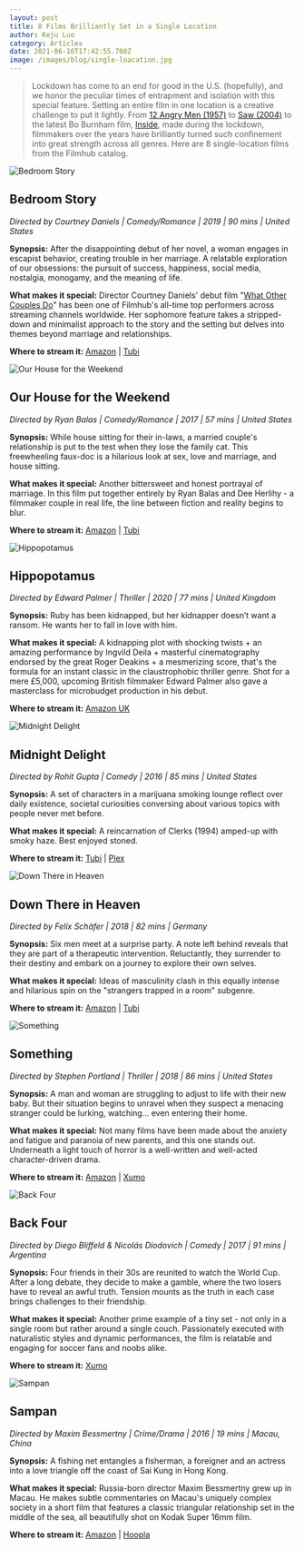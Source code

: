 ```yaml
---
layout: post
title: 8 Films Brilliantly Set in a Single Location
author: Keju Luo
category: Articles
date: 2021-06-16T17:42:55.708Z
image: /images/blog/single-loacation.jpg
---
```

> Lockdown has come to an end for good in the U.S. (hopefully), and we honor the peculiar times of entrapment and isolation with this special feature. Setting an entire film in one location is a creative challenge to put it lightly. From [12 Angry Men (1957)](https://www.themoviedb.org/movie/389-12-angry-men) to [Saw (2004)](https://www.themoviedb.org/movie/176-saw?language=en-US) to the latest Bo Burnham film, [Inside](https://www.themoviedb.org/movie/823754-inside-bo-burnham), made during the lockdown, filmmakers over the years have brilliantly turned such confinement into great strength across all genres. Here are 8 single-location films from the Filmhub catalog.  

![Bedroom Story](/images/blog/single-location-films-bedroom_story.jpg)

## Bedroom Story

*Directed by Courtney Daniels | Comedy/Romance | 2019 | 90 mins | United States*

**Synopsis:** After the disappointing debut of her novel, a woman engages in escapist behavior, creating trouble in her marriage. A relatable exploration of our obsessions: the pursuit of success, happiness, social media, nostalgia, monogamy, and the meaning of life.

**What makes it special:** Director Courtney Daniels' debut film "[What Other Couples Do](https://www.amazon.com/What-Other-Couples-Michael-Friedman/dp/B00QQV1U1U)" has been one of Filmhub's all-time top performers across streaming channels worldwide. Her sophomore feature takes a stripped-down and minimalist approach to the story and the setting but delves into themes beyond marriage and relationships.

**Where to stream it:** [Amazon](https://www.amazon.com/Bedroom-Story-Annie-Cavalero/dp/B08NDP5SG6) | [Tubi](https://tubitv.com/movies/565773/bedroom-story)

![Our House for the Weekend](/images/blog/single-location-films-our_hour_for_the_weekend.png)

## Our House for the Weekend

*Directed by Ryan Balas | Comedy/Romance | 2017 | 57 mins | United States*

**Synopsis:** While house sitting for their in-laws, a married couple's relationship is put to the test when they lose the family cat. This freewheeling faux-doc is a hilarious look at sex, love and marriage, and house sitting.

**What makes it special:** Another bittersweet and honest portrayal of marriage. In this film put together entirely by Ryan Balas and Dee Herlihy - a filmmaker couple in real life, the line between fiction and reality begins to blur.

**Where to stream it:** [Amazon](https://www.amazon.com/Our-House-Weekend-Dee-Herlihy/dp/B0742J72S5) | [Tubi](https://tubitv.com/movies/577133/our-house-for-the-weekend)

![Hippopotamus](/images/blog/single-location-films-hippopotamus.jpg)

## Hippopotamus

*Directed by Edward Palmer | Thriller | 2020 | 77 mins | United Kingdom*

**Synopsis:** Ruby has been kidnapped, but her kidnapper doesn’t want a ransom. He wants her to fall in love with him.

**What makes it special:** A kidnapping plot with shocking twists + an amazing performance by Ingvild Deila + masterful cinematography endorsed by the great Roger Deakins + a mesmerizing score, that's the formula for an instant classic in the claustrophobic thriller genre. Shot for a mere £5,000, upcoming British filmmaker Edward Palmer also gave a masterclass for microbudget production in his debut.

**Where to stream it:** [Amazon UK](https://www.amazon.co.uk/Hippopotamus-Ingvild-Deila/dp/B087TC1DL5)

![Midnight Delight](/images/blog/single-location-films-midnight_delight.jpeg)

## Midnight Delight

*Directed by Rohit Gupta | Comedy | 2016 | 85 mins | United States*

**Synopsis:** A set of characters in a marijuana smoking lounge reflect over daily existence, societal curiosities conversing about various topics with people never met before.

**What makes it special:** A reincarnation of Clerks (1994) amped-up with smoky haze. Best enjoyed stoned.

**Where to stream it:** [Tubi](https://tubitv.com/movies/578888/midnight-delight) | [Plex](https://watch.plex.tv/movie/midnight-delight)

![Down There in Heaven](/images/blog/single-location-films-down_there_in_heaven.jpeg)

## Down There in Heaven

*Directed by Felix Schäfer | 2018 | 82 mins | Germany*

**Synopsis:** Six men meet at a surprise party. A note left behind reveals that they are part of a therapeutic intervention. Reluctantly, they surrender to their destiny and embark on a journey to explore their own selves.

**What makes it special:** Ideas of masculinity clash in this equally intense and hilarious spin on the "strangers trapped in a room" subgenre.

**Where to stream it:** [Amazon](https://www.amazon.com/Down-There-Heaven-Roger-Bonjour/dp/B087C16ZV7) | [Tubi](https://tubitv.com/movies/555581/down-there-in-heaven)

![Something](/images/blog/single-location-films-something.jpg)

## Something

*Directed by Stephen Portland | Thriller | 2018 | 86 mins | United States*

**Synopsis:** A man and woman are struggling to adjust to life with their new baby. But their situation begins to unravel when they suspect a menacing stranger could be lurking, watching... even entering their home.

**What makes it special:** Not many films have been made about the anxiety and fatigue and paranoia of new parents, and this one stands out. Underneath a light touch of horror is a well-written and well-acted character-driven drama.

**Where to stream it:** [Amazon](https://www.amazon.com/Something-Michael-Gazin/dp/B07LFJFL7Q) | [Xumo](https://www.xumo.tv/channel/9999734/free-horror-and-thriller-movies?v=XM0BUAVBXQ6AWH&p=27662)

![Back Four](/images/blog/single-location-films-back_four.jpeg)

## Back Four

*Directed by Diego Bliffeld & Nicolás Diodovich | Comedy | 2017 | 91 mins | Argentina*

**Synopsis:** Four friends in their 30s are reunited to watch the World Cup. After a long debate, they decide to make a gamble, where the two losers have to reveal an awful truth. Tension mounts as the truth in each case brings challenges to their friendship.

**What makes it special:** Another prime example of a tiny set - not only in a single room but rather around a single couch. Passionately executed with naturalistic styles and dynamic performances, the film is relatable and engaging for soccer fans and noobs alike.

**Where to stream it:** [Xumo](https://www.xumo.tv/channel/9999733/free-comedy-movies?v=XM0S0XRDNE0KZJ&p=11098)

![Sampan](/images/blog/single-location-films-sampan.jpg)

## Sampan

*Directed by Maxim Bessmertny | Crime/Drama | 2016 | 19 mins | Macau, China*

**Synopsis:** A fishing net entangles a fisherman, a foreigner and an actress into a love triangle off the coast of Sai Kung in Hong Kong.

**What makes it special:** Russia-born director Maxim Bessmertny grew up in Macau. He makes subtle commentaries on Macau's uniquely complex society in a short film that features a classic triangular relationship set in the middle of the sea, all beautifully shot on Kodak Super 16mm film.

**Where to stream it:** [Amazon](https://www.amazon.com/Sampan-JuJu-Chan/dp/B08695CLQG/) | [Hoopla](https://www.hoopladigital.com/title/13622040)